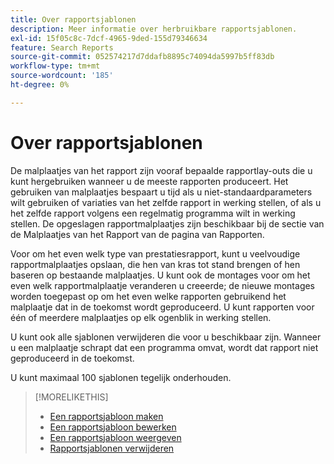 ```yaml
---
title: Over rapportsjablonen
description: Meer informatie over herbruikbare rapportsjablonen.
exl-id: 15f05c8c-7dcf-4965-9ded-155d79346634
feature: Search Reports
source-git-commit: 052574217d7ddafb8895c74094da5997b5ff83db
workflow-type: tm+mt
source-wordcount: '185'
ht-degree: 0%

---
```


# Over rapportsjablonen

De malplaatjes van het rapport zijn vooraf bepaalde rapportlay-outs die u kunt hergebruiken wanneer u de meeste rapporten produceert. Het gebruiken van malplaatjes bespaart u tijd als u niet-standaardparameters wilt gebruiken of variaties van het zelfde rapport in werking stellen, of als u het zelfde rapport volgens een regelmatig programma wilt in werking stellen. De opgeslagen rapportmalplaatjes zijn beschikbaar bij de sectie van de Malplaatjes van het Rapport van de pagina van Rapporten.

Voor om het even welk type van prestatiesrapport, kunt u veelvoudige rapportmalplaatjes opslaan, die hen van kras tot stand brengen of hen baseren op bestaande malplaatjes. U kunt ook de montages voor om het even welk rapportmalplaatje veranderen u creeerde; de nieuwe montages worden toegepast op om het even welke rapporten gebruikend het malplaatje dat in de toekomst wordt geproduceerd. U kunt rapporten voor één of meerdere malplaatjes op elk ogenblik in werking stellen.

U kunt ook alle sjablonen verwijderen die voor u beschikbaar zijn. Wanneer u een malplaatje schrapt dat een programma omvat, wordt dat rapport niet geproduceerd in de toekomst.

U kunt maximaal 100 sjablonen tegelijk onderhouden.

>[!MORELIKETHIS]
>
>* [Een rapportsjabloon maken](template-create.md)
>* [Een rapportsjabloon bewerken](template-edit.md)
>* [Een rapportsjabloon weergeven](template-view.md)
>* [Rapportsjablonen verwijderen](template-delete.md)
